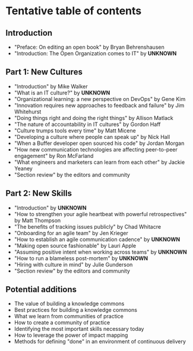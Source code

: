 # Tentative table of contents

## Introduction

* "Preface: On editing an open book" by Bryan Behrenshausen
* "Introduction: The Open Organization comes to IT" by **UNKNOWN**

## Part 1: New Cultures

* "Introduction" by Mike Walker
* "What is an IT culture?" by **UNKNOWN**
* "Organizational learning: a new perspective on DevOps" by Gene Kim
* "Innovation requires new approaches to feedback and failure" by Jim Whitehurst
* "Doing things right and doing the right things" by Allison Matlack
* "The nature of accountability in IT cultures" by Gordon Haff
* "Culture trumps tools every time" by Matt Micene
* "Developing a culture where people can speak up" by Nick Hall
* "When a Buffer developer open sourced his code" by Jordan Morgan
* "How new communication technologies are affecting peer-to-peer engagement" by Ron McFarland
* "What engineers and marketers can learn from each other" by Jackie Yeaney
* "Section review" by the editors and community

## Part 2: New Skills

* "Introduction" by **UNKNOWN**
* "How to strengthen your agile heartbeat with powerful retrospectives" by Matt Thompson
* "The benefits of tracking issues publicly" by Chad Whitacre
* "Onboarding for an agile team" by Jen Krieger
* "How to establish an agile communication cadence" by **UNKNOWN**
* "Making open source fashionable" by Lauri Apple
* "Assuming positive intent when working across teams" by **UNKNOWN**
* "How to run a blameless post-mortem" by **UNKNOWN**
* "Hiring with culture in mind" by Julie Gunderson
* "Section review" by the editors and community

## Potential additions

* The value of building a knowledge commons
* Best practices for building a knowledge commons
* What we learn from communities of practice
* How to create a community of practice
* Identifying the most important skills necessary today
* How to leverage the power of impact mapping
* Methods for defining "done" in an environment of continuous delivery
